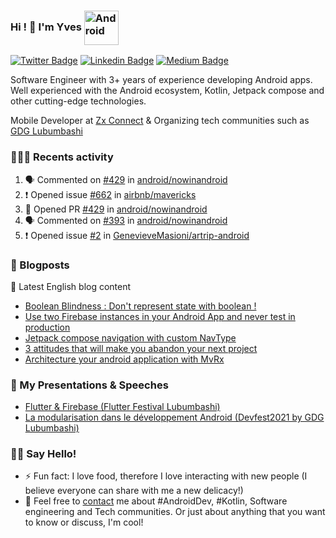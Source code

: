 ### Hi ! 👋 I'm Yves <img align="center" alt="Android" width="55" src="https://media.giphy.com/media/Y4bzv6DYbYzy8jDnoW/giphy.gif" />

[![Twitter Badge](https://img.shields.io/badge/-@kalumeyves-1ca0f1?style=flat-square&labelColor=1ca0f1&logo=twitter&logoColor=white&link=https://twitter.com/kalumeyves)](https://twitter.com/kalumeyves) [![Linkedin Badge](https://img.shields.io/badge/-yveskalume-blue?style=flat-square&logo=Linkedin&logoColor=white&link=https://www.linkedin.com/in/yveskalume)](https://www.linkedin.com/in/yveskalume) [![Medium Badge](https://img.shields.io/badge/-@yveskalume-03a57a?style=flat-square&labelColor=000000&logo=Medium&link=https://medium.com/@yveskalume/)](https://medium.com/@yveskalume/)

Software Engineer with 3+ years of experience developing Android apps. Well experienced with the Android ecosystem, Kotlin, Jetpack compose and other cutting-edge technologies.

Mobile Developer at [Zx Connect](https://github.com/zx-connect) & Organizing tech communities such as [GDG Lubumbashi](https://gdg.community.dev/gdg-lubumbashi/)

<h3> 👨🏾‍💻 Recents activity </h3>

<!--START_SECTION:activity-->
1. 🗣 Commented on [#429](https://github.com/android/nowinandroid/issues/429) in [android/nowinandroid](https://github.com/android/nowinandroid)
2. ❗️ Opened issue [#662](https://github.com/airbnb/mavericks/issues/662) in [airbnb/mavericks](https://github.com/airbnb/mavericks)
3. 💪 Opened PR [#429](https://github.com/android/nowinandroid/pull/429) in [android/nowinandroid](https://github.com/android/nowinandroid)
4. 🗣 Commented on [#393](https://github.com/android/nowinandroid/issues/393) in [android/nowinandroid](https://github.com/android/nowinandroid)
5. ❗️ Opened issue [#2](https://github.com/GenevieveMasioni/artrip-android/issues/2) in [GenevieveMasioni/artrip-android](https://github.com/GenevieveMasioni/artrip-android)
<!--END_SECTION:activity-->

<h3> 📙 Blogposts </h3>

🏴󠁧󠁢󠁥󠁮󠁧󠁿 Latest English blog content

<!-- BLOG-EN:START -->
- [Boolean Blindness : Don&#39;t represent state with boolean !](https://kalume.hashnode.dev/boolean-blindness-dont-represent-state-with-boolean)
- [Use two Firebase instances in your Android App and never test in production](https://kalume.hashnode.dev/use-two-firebase-instances-in-your-android-app-and-never-test-in-production)
- [Jetpack compose navigation with custom  NavType](https://kalume.hashnode.dev/jetpack-compose-navigation-with-custom-navtype)
- [3 attitudes that will make you abandon your next project](https://kalume.hashnode.dev/3-attitudes-that-will-make-you-abandon-your-next-project)
- [Architecture your android application with MvRx](https://kalume.hashnode.dev/architecture-your-android-application-with-mvrx)
<!-- BLOG-EN:END -->

<h3>🎤 My Presentations & Speeches</h3>

- [Flutter & Firebase (Flutter Festival Lubumbashi)](https://docs.google.com/presentation/d/1vR37H_Ok4hjNVJrv30GBNwviOCzEaQkjAhTHDC72yIo/edit?usp=sharing)
- [La modularisation dans le développement Android (Devfest2021 by GDG Lubumbashi)](https://docs.google.com/presentation/d/1u_Q0bQuL1mOZLop59Cui5tu24xazW32jQUpKm1FJl9I/edit?usp=sharing)

<h3> 👋🏾 Say Hello! </h3>

- ⚡ Fun fact: I love food, therefore I love interacting with new people (I believe everyone can share with me a new delicacy!)
- 💬 Feel free to [contact](https://twitter.com/kalumeyves) me about #AndroidDev, #Kotlin, Software engineering and Tech communities. Or just about anything that you want to know or discuss, I'm cool!

<!--
**YvesKalume/yveskalume** is a ✨ _special_ ✨ repository because its `README.md` (this file) appears on your GitHub profile.
-->
